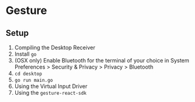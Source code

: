 # Gesture

## Setup
1. Compiling the Desktop Receiver
  1. Install `go`
  2. (OSX only) Enable Bluetooth for the terminal of your choice in System Preferences > Security & Privacy > Privacy > Bluetooth
  3. `cd desktop`
  4. `go run main.go`
2. Using the Virtual Input Driver
3. Using the `gesture-react-sdk`
